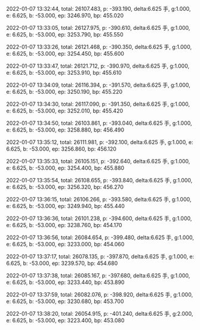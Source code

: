 2022-01-07 13:32:44, total: 26107.483, p: -393.190, delta:6.625 手, g:1.000, e: 6.625, b: -53.000, ep: 3246.970, bp: 455.020

2022-01-07 13:33:05, total: 26127.975, p: -390.610, delta:6.625 手, g:1.000, e: 6.625, b: -53.000, ep: 3253.790, bp: 455.550

2022-01-07 13:33:26, total: 26121.468, p: -390.350, delta:6.625 手, g:1.000, e: 6.625, b: -53.000, ep: 3254.450, bp: 455.600

2022-01-07 13:33:47, total: 26121.712, p: -390.970, delta:6.625 手, g:1.000, e: 6.625, b: -53.000, ep: 3253.910, bp: 455.610

2022-01-07 13:34:09, total: 26116.394, p: -391.570, delta:6.625 手, g:1.000, e: 6.625, b: -53.000, ep: 3250.190, bp: 455.220

2022-01-07 13:34:30, total: 26117.090, p: -391.350, delta:6.625 手, g:1.000, e: 6.625, b: -53.000, ep: 3252.010, bp: 455.420

2022-01-07 13:34:50, total: 26103.861, p: -393.040, delta:6.625 手, g:1.000, e: 6.625, b: -53.000, ep: 3258.880, bp: 456.490

2022-01-07 13:35:12, total: 26111.981, p: -392.100, delta:6.625 手, g:1.000, e: 6.625, b: -53.000, ep: 3256.860, bp: 456.120

2022-01-07 13:35:33, total: 26105.151, p: -392.640, delta:6.625 手, g:1.000, e: 6.625, b: -53.000, ep: 3254.400, bp: 455.880

2022-01-07 13:35:54, total: 26108.655, p: -393.840, delta:6.625 手, g:1.000, e: 6.625, b: -53.000, ep: 3256.320, bp: 456.270

2022-01-07 13:36:15, total: 26106.266, p: -393.580, delta:6.625 手, g:1.000, e: 6.625, b: -53.000, ep: 3249.940, bp: 455.440

2022-01-07 13:36:36, total: 26101.238, p: -394.600, delta:6.625 手, g:1.000, e: 6.625, b: -53.000, ep: 3238.760, bp: 454.170

2022-01-07 13:36:56, total: 26084.654, p: -399.480, delta:6.625 手, g:1.000, e: 6.625, b: -53.000, ep: 3233.000, bp: 454.060

2022-01-07 13:37:17, total: 26078.135, p: -397.870, delta:6.625 手, g:1.000, e: 6.625, b: -53.000, ep: 3239.570, bp: 454.680

2022-01-07 13:37:38, total: 26085.167, p: -397.680, delta:6.625 手, g:1.000, e: 6.625, b: -53.000, ep: 3233.440, bp: 453.890

2022-01-07 13:37:59, total: 26082.076, p: -398.920, delta:6.625 手, g:1.000, e: 6.625, b: -53.000, ep: 3230.680, bp: 453.700

2022-01-07 13:38:20, total: 26054.915, p: -401.240, delta:6.625 手, g:2.000, e: 6.625, b: -53.000, ep: 3223.400, bp: 453.080